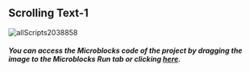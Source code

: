 ## Scrolling Text-1


![allScripts2038858](https://user-images.githubusercontent.com/112697142/214574722-30c3f296-2c7b-40bb-9c5f-2681cd01e39c.png)


##### You can access the Microblocks code of the project by dragging the image to the Microblocks Run tab or clicking [here](https://microblocks.fun/run/microblocks.html#scripts=GP%20Scripts%0Adepends%20%27OLED%20Graphics%27%0A%0Ascript%20586%20124%20%7B%0AwhenStarted%0AOLEDInit_I2C%20%27OLED_0.96in%27%20%273C%27%200%20false%0Ax%20%3D%200%0Arepeat%207%20%7B%0A%20%20OLEDwrite%20%27Picobricks%27%200%20x%20false%0A%20%20waitMillis%2050%0A%20%20x%20%2B%3D%2010%0A%20%20OLEDclear%0A%7D%0A%7D%0A%0A "here").
